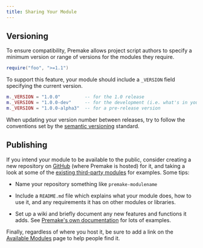 ```yaml
---
title: Sharing Your Module
---
```


## Versioning

To ensure compatibility, Premake allows project script authors to specify a minimum version or range of versions for the modules they require.

```lua
require("foo", ">=1.1")
```

To support this feature, your module should include a `_VERSION` field specifying the current version.

```lua
m._VERSION = "1.0.0"         -- for the 1.0 release
m._VERSION = "1.0.0-dev"     -- for the development (i.e. what's in your code repository) version
m._VERSION = "1.0.0-alpha3"  -- for a pre-release version
```

When updating your version number between releases, try to follow the conventions set by the [semantic versioning](http://semver.org) standard.

## Publishing

If you intend your module to be available to the public, consider creating a new repository on [GitHub](http://github.com/) (where Premake is hosted) for it, and taking a look at some of the [existing third-party modules](/community/modules) for examples. Some tips:

* Name your repository something like `premake-modulename`

* Include a `README.md` file which explains what your module does, how to use it, and any requirements it has on other modules or libraries.

* Set up a wiki and briefly document any new features and functions it adds. See [Premake's own documentation](https://github.com/premake/premake-core/wiki) for lots of examples.

Finally, regardless of where you host it, be sure to add a link on the [Available Modules](/community/modules) page to help people find it.
